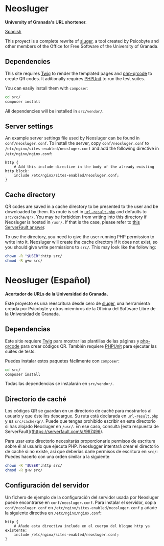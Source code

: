 # Neosluger

**University of Granada's URL shortener.**

[Spanish](#Español)

This proyect is a complete rewrite of [sluger](https://github.com/psicobyte/sluger), a tool created by Psicobyte and other members of the Office for Free Software of the University of Granada.

## Dependencies

This site requires [Twig](https://github.com/twigphp/Twig) to render the templated pages and [php-qrcode](https://github.com/chillerlan/php-qrcode) to create QR codes.
It aditionally requires [PHPUnit](https://github.com/sebastianbergmann/phpunit) to run the test suites.

You can easily install them with `composer`:

```sh
cd src/
composer install
```

All dependencies will be installed in `src/vendor/`.

## Server settings

An example server settings file used by Neosluger can be found in `conf/neosluger.conf`.
To install the server, copy `conf/neosluger.conf` to `/etc/nginx/sites-enabled/neosluger.conf` and add the following directive in `/etc/nginx/nginx.conf`:

```nginx
http {
	# Add this include directive in the body of the already existing http block:
	include /etc/nginx/sites-enabled/neosluger.conf;
}
```

## Cache directory

QR codes are saved in a cache directory to be presented to the user and be downloaded by them.
Its route is set in [`url-result.php`](https://github.com/OSL-UGR/neosluger/blob/main/src/url-result.php#L16) and defaults to `src/cache/qr/`.
You may be forbidden from writing into this directory if Neosluger is hosted in `/usr/`.
If that is the case, please refer to [this ServerFault answer](https://serverfault.com/a/997496).

To use the directory, you need to give the user running PHP permission to write into it.
Neosluger will create the cache directory if it does not exist, so you should give write permissions to `src/`.
This may look like the following:

```sh
chown -R "$USER":http src/
chmod -R g+w src/
```

# Neosluger (Español)

**Acortador de URLs de la Universidad de Granada.**

Este proyecto es una reescritura desde cero de [sluger](https://github.com/psicobyte/sluger), una herramienta creada por Psicobyte y otros miembros de la Oficina del Software Libre de la Universidad de Granada.

## Dependencias

Este sitio requiere [Twig](https://github.com/twigphp/Twig) para mostrar las plantillas de las páginas y [php-qrcode](https://github.com/chillerlan/php-qrcode) para crear códigos QR.
También requiere [PHPUnit](https://github.com/sebastianbergmann/phpunit) para ejecutar las suites de tests.

Puedes instalar estos paquetes fácilmente con `composer`:

```sh
cd src/
composer install
```

Todas las dependencias se instalarán en `src/vendor/`.

## Directorio de caché

Los códigos QR se guardan en un directorio de caché para mostrarlos al usuario y que éste los descargue.
Su ruta está declarada en [`url-result.php`](https://github.com/OSL-UGR/neosluger/blob/main/src/url-result.php#L16) y es `src/cache/qr/`.
Puede que tengas prohibido escribir en este directorio si has alojado Neosluger en `/usr/`.
En ese caso, consulta [esta respuesta de ServerFault]((https://serverfault.com/a/997496).

Para usar este directorio necesitarás proporcionarle permisos de escritura sobre él al usuario que ejecuta PHP.
Neoslugger intentará crear el directorio de caché si no existe, así que deberías darle permisos de escritura en `src/`:
Puedes hacerlo con una orden similar a la siguiente:

```sh
chown -R "$USER":http src/
chmod -R g+w src/
```

## Configuración del servidor

Un fichero de ejemplo de la configuración del servidor usada por Neosluger puede encontrarse en `conf/neosluger.conf`.
Para instalar el servidor, copia `conf/neosluger.conf` en `/etc/nginx/sites-enabled/neosluger.conf` y añade la siguiente directiva en `/etc/nginx/nginx.conf`:

```nginx
http {
	# Añade esta directiva include en el cuerpo del bloque http ya existente:
	include /etc/nginx/sites-enabled/neosluger.conf;
}
```
